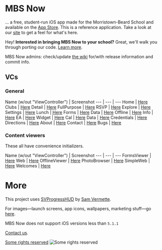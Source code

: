 # MBS Now

... a free, student-run iOS app made for the Morristown-Beard School and available on the [App Store](http://gdyer.de/appstore). This is a reference application. Take a look at our [site](http://gdyer.de) to get a feel for what's here.

Hey! **Interested in bringing MBS Now to your school?** Great, we'll walk you through porting our code. [Learn more](https://github.com/gdyer/MBS-Now/wiki/%3F-Now-at-your-school!).

MBS Now admins: check/update [the wiki](https://github.com/gdyer/MBS-Now/wiki) for/with release information and commit info.

## VCs
### General
Name (w/out "ViewController") | Screenshot
--- | --- | ---
Home | [Here](http://gdyer.de/code/screenshots/HomeVC.png)
Clubs | [Here](http://gdyer.de/code/screenshots/ClubsVC.png)
Detail | [Here](http://gdyer.de/code/screenshots/DetailVC.png)
FullPurpose | [Here](http://gdyer.de/code/screenshots/fullpurpose.png)
RSVP | [Here](http://gdyer.de/code/screenshots/rsvp.png)
Explore | [Here](http://gdyer.de/code/screenshots/ExploreVC.png)
Settings | [Here](http://gdyer.de/code/screenshots/SettingsVC.png)
Lunch | [Here](http://gdyer.de/code/screenshots/LunchVC.png)
Forms | [Here](http://gdyer.de/code/screenshots/FormsVC.png)
Data | [Here](http://gdyer.de/code/screenshots/DataVC.png)
Offline | [Here](http://gdyer.de/code/screenshots/offline.png)
Info | [Here](http://gdyer.de/code/screenshots/info.png)
EA | [Here](http://gdyer.de/code/screenshots/distinctions.png)
Widget | [Here](http://gdyer.de/code/screenshots/widget.png)
Cal | [Here](http://gdyer.de/code/screenshots/cal.png)
Data | [Here](http://gdyer.de/code/screenshots/data.png)
Credentials | [Here](http://gdyer.de/code/screenshots/credentials.png)
Directions | [Here](http://gdyer.de/code/screenshots/directions.png)
About | [Here](http://gdyer.de/code/screenshots/about.png)
Contact | [Here](http://gdyer.de/code/screenshots/contact.png)
Bugs | [Here](http://gdyer.de/code/screenshots/bugs.png)

### Content viewers
These all have convenience initializers.

Name (w/out "ViewController") | Screenshot
--- | --- | ---
FormsViewer | [Here](http://gdyer.de/code/screenshots/formsviewer.png)
Web | [Here](http://gdyer.de/code/screenshots/WebVC.png)
OfflineViewer | [Here](http://gdyer.de/code/screenshots/offlineviewer.png)
PhotoBrowser | [Here](http://gdyer.de/code/screenshots/photobrowser.png)
SimpleWeb | [Here](http://gdyer.de/code/screenshots/simpleweb.png)
Welcomes | [Here](http://gdyer.de/code/screenshots/welcomes.png)

# More
This project uses [SVProgressHUD](https://github.com/samvermette/SVProgressHUD) by [Sam Vermette](http://samvermette.com/).

For images—launch screens, app icons, wallpapers, marketing stuff—go [here](http://gdyer.de/images).

MBS Now does not support iOS versions less than `5.1.1`

[Contact us](mailto:g@gdyer.de).

[Some rights reserved](http://creativecommons.org/licenses/by-nc-sa/3.0/deed.en_US)
![Some rights reserved](http://i.creativecommons.org/l/by-nc-sa/3.0/80x15.png)
